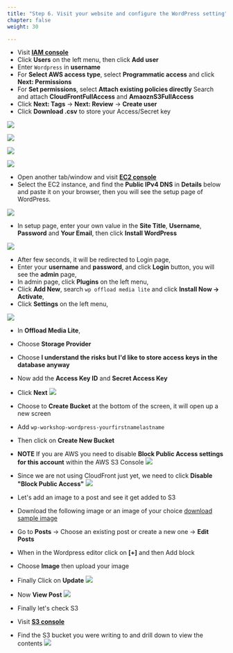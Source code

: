 ```yaml
---
title: "Step 6. Visit your website and configure the WordPress setting"
chapter: false
weight: 30

---
```


* Visit [**IAM console**](https://console.aws.amazon.com/iam/home?region=us-east-1#/home)
* Click **Users** on the left menu, then click **Add user** 
* Enter `Wordpress` in **username**
* For **Select AWS access type**, select **Programmatic access** and click **Next: Permissions**
* For **Set permissions**, select **Attach existing policies directly** Search and attach **CloudFrontFullAccess** and **AmaoznS3FullAccess** 
* Click **Next: Tags** → **Next: Review** → **Create user** 
* Click **Download .csv** to store your Access/Secret key

![](/images/lab1-16.png)

![](/images/lab1-17.png)

![](/images/lab1-18.png)

![](/images/lab1-19.png)


* Open another tab/window and visit [**EC2 console**](https://console.aws.amazon.com/ec2/v2/home?region=us-east-1#Instances:sort=instanceId)
* Select the EC2 instance, and find the **Public IPv4 DNS** in **Details** below and paste it on your browser, then you will see the setup page of WordPress.

![](/images/lab1-20.png)

* In setup page, enter your own value in the **Site Title**, **Username**, **Password** and **Your Email**, then click **Install WordPress**
    
![](/images/lab1-21.png)

* After few seconds, it will be redirected to Login page,
* Enter your **username** and **password**, and click **Login** button, you will see the **admin** page,
* In admin page, click **Plugins** on the left menu,
* Click **Add New**, search `wp offload media lite` and click **Install Now → Activate**,
* Click **Settings** on the left menu,

![](/images/lab1_22_wp_plugin_offload_media_install.png)
* In **Offload Media Lite**,
* Choose **Storage Provider**
* Choose **I understand the risks but I'd like to store access keys in the database anyway**
* Now add the **Access Key ID** and **Secret Access Key**
* Click **Next**
![](/images/lab1_23_access_key_secret_key.png)

* Choose to **Create Bucket** at the bottom of the screen, it will open up a new screen
* Add ``wp-workshop-wordpress-yourfirstnamelastname``
* Then click on **Create New Bucket**
* **NOTE** If you are AWS you need to disable **Block Public Access settings for this account** within the AWS S3 Console
![](/images/lab1_23a_create_bucket.png)

* Since we are not using CloudFront just yet, we need to click **Disable "Block Public Access"**
![](/images/lab1_23b_block_all_public_access.png)
* Let's add an image to a post and see it get added to S3
* Download the following image or an image of your choice [download sample image](https://d1.awsstatic.com/logos/aws-logo-lockups/poweredbyaws/PB_AWS_logo_RGB_REV_SQ.8c88ac215fe4e441dc42865dd6962ed4f444a90d.png)
* Go to **Posts** -> Choose an existing post or create a new one -> **Edit Posts**
* When in the Wordpress editor click on **[+]** and then Add block
* Choose **Image** then upload your image
* Finally Click on **Update**
![](/images/lab1_24modify_wordpress_post.png)
* Now **View Post**
![](/images/lab1_24view_post.png)
* Finally let's check S3
* Visit [**S3 console**](https://s3.console.aws.amazon.com)
* Find the S3 bucket you were writing to and drill down to view the contents
![](/images/lab1_26_bucket_contents.png)

